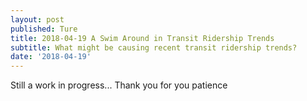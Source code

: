 ```yaml
---
layout: post
published: Ture
title: 2018-04-19 A Swim Around in Transit Ridership Trends
subtitle: What might be causing recent transit ridership trends?
date: '2018-04-19'
---
```

Still a work in progress... Thank you for you patience
